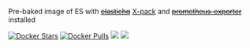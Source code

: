 Pre-baked image of ES with ~~[elastichq](http://www.elastichq.org/)~~ [X-pack](https://www.elastic.co/downloads/x-pack) and ~~[prometheus-exporter](https://github.com/vvanholl/elasticsearch-prometheus-exporter)~~ installed

[![Docker Stars](https://img.shields.io/docker/stars/evryfs/elasticsearch-docker.svg)]()
[![Docker Pulls](https://img.shields.io/docker/pulls/evryfs/elasticsearch-docker.svg)]()
[![](https://images.microbadger.com/badges/version/evryfs/elasticsearch-docker.svg)](https://microbadger.com/images/evryfs/elasticsearch-docker "Get your own version badge on microbadger.com")
[![](https://images.microbadger.com/badges/image/evryfs/elasticsearch-docker.svg)](https://microbadger.com/images/evryfs/elasticsearch-docker "Get your own image badge on microbadger.com")
